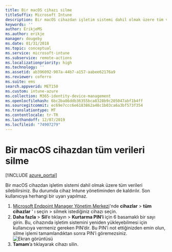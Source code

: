 ```yaml
---
title: Bir macOS cihazı silme
titleSuffix: Microsoft Intune
description: Bir macOS cihazdan işletim sistemi dahil olmak üzere tüm verileri silmeyi öğrenin.
keywords: ''
author: ErikjeMS
ms.author: erikje
manager: dougeby
ms.date: 01/31/2018
ms.topic: conceptual
ms.service: microsoft-intune
ms.subservice: remote-actions
ms.localizationpriority: high
ms.technology: ''
ms.assetid: ab396092-907a-44b7-a157-aabee62176a9
ms.reviewer: coferro
ms.suite: ems
search.appverid: MET150
ms.custom: intune-azure
ms.collection: M365-identity-device-management
ms.openlocfilehash: 6bc2ba86ddb36355bca8328b9c205047abf1b4ff
ms.sourcegitcommit: ec69e7ccc6e6183862a48c1b03ca6a3bf573f354
ms.translationtype: MT
ms.contentlocale: tr-TR
ms.lasthandoff: 12/07/2019
ms.locfileid: "74907279"
---
```

# <a name="erase-all-data-from-a-macos-device"></a>Bir macOS cihazdan tüm verileri silme

[!INCLUDE [azure_portal](../includes/azure_portal.md)]

Bir macOS cihazdan işletim sistemi dahil olmak üzere tüm verileri silebilirsiniz. Bu durumda cihaz Intune yönetiminden de kaldırılır. Son kullanıcıya herhangi bir uyarı yapılmaz.

1. [Microsoft Endpoint Manager Yönetim Merkezi](https://go.microsoft.com/fwlink/?linkid=2109431)'nde **cihazlar** > **tüm cihazlar** ' ı seçin > silmek istediğiniz cihazı seçin.
2. **Daha fazla** > **Sil**’e tıklayın > **Kurtarma PIN’i** için 6 basamaklı bir sayı girin. Bu, cihazında işletim sistemini yeniden yükleyebilmesi için kullanıcıya vermeniz gereken PIN’dir. Bu PIN’i not ettiğinizden emin olun, silme işlemi tamamlandıktan sonra PIN’i göremezsiniz.
![Ekran görüntüsü](./media/device-erase/providepin.png)
3. **Tamam**’a tıklayarak cihazı silin.
